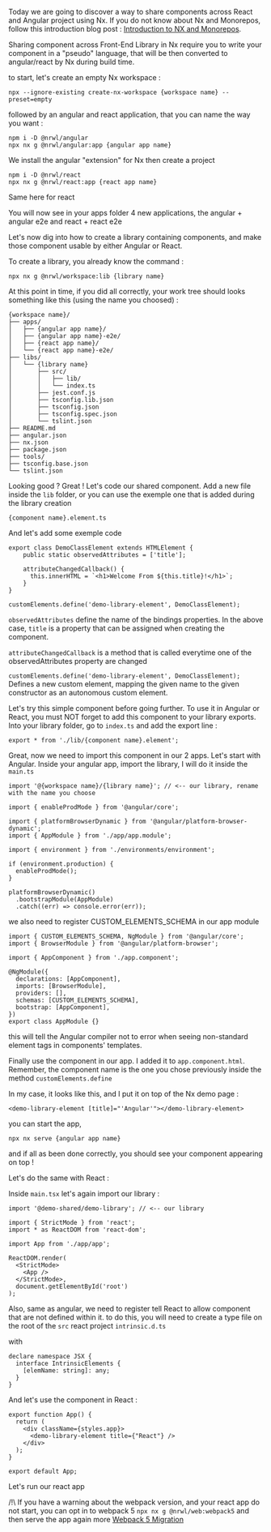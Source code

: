Today we are going to discover a way to share components across React and Angular project using Nx. If you do not know about Nx and Monorepos, follow this introduction blog post : 
[Introduction to NX and Monorepos](https://crocsx.hashnode.dev/introduction-to-nx-and-monorepos).

Sharing component across Front-End Library in Nx require you to write your component in a "pseudo" language, that will be then converted to angular/react by Nx during build time.


to start, let's create an empty Nx workspace :

`npx --ignore-existing create-nx-workspace {workspace name} --preset=empty`

followed by an angular and react application, that you can name the way you want :

```
npm i -D @nrwl/angular
npx nx g @nrwl/angular:app {angular app name}
```

We install the angular "extension" for Nx then create a project

```
npm i -D @nrwl/react
npx nx g @nrwl/react:app {react app name}
```

Same here for react


You will now see in your apps folder 4 new applications, the angular + angular e2e and react + react e2e

Let's now dig into how to create a library containing components, and make those component usable by either Angular or React.

To create a library, you already know the command :

`npx nx g @nrwl/workspace:lib {library name}`

At this point in time, if you did all correctly, your work tree should looks something like this (using the name you choosed) :

```
{workspace name}/
├── apps/
│   ├── {angular app name}/
│   ├── {angular app name}-e2e/
│   ├── {react app name}/
│   └── {react app name}-e2e/
├── libs/
│   └── {library name}
│       ├── src/
│       │   ├── lib/
│       │   └── index.ts
│       ├── jest.conf.js
│       ├── tsconfig.lib.json
│       ├── tsconfig.json
│       ├── tsconfig.spec.json
│       └── tslint.json
├── README.md
├── angular.json
├── nx.json
├── package.json
├── tools/
├── tsconfig.base.json
└── tslint.json
```

Looking good ? Great ! Let's  code our shared component.
Add a new file inside the `lib` folder, or you can use the exemple one that is added during the library creation

`{component name}.element.ts`

And let's add some exemple code


```
export class DemoClassElement extends HTMLElement {
    public static observedAttributes = ['title'];
  
    attributeChangedCallback() {
      this.innerHTML = `<h1>Welcome From ${this.title}!</h1>`;
    }
}
  
customElements.define('demo-library-element', DemoClassElement);
```

`observedAttributes` define the name of the bindings properties. In the above case, `title` is a property that can be assigned when creating the component.

`attributeChangedCallback` is a method that is called everytime one of the observedAttributes property are changed

`customElements.define('demo-library-element', DemoClassElement);` Defines a new custom element, mapping the given name to the given constructor as an autonomous custom element.


Let's try this simple component before going further. To use it in Angular or React, you must NOT forget to add this component to your library exports.
Into your library folder, go to `index.ts` and add the export line :

`export * from './lib/{component name}.element';`

Great, now we need to import this component in our 2 apps. Let's start with Angular.
Inside your angular app, import the library, I will do it inside the `main.ts`

```
import '@{workspace name}/{library name}'; // <-- our library, rename with the name you choose

import { enableProdMode } from '@angular/core';

import { platformBrowserDynamic } from '@angular/platform-browser-dynamic';
import { AppModule } from './app/app.module';

import { environment } from './environments/environment';

if (environment.production) {
  enableProdMode();
}

platformBrowserDynamic()
  .bootstrapModule(AppModule)
  .catch((err) => console.error(err));
```

we also need to register CUSTOM_ELEMENTS_SCHEMA in our app module

```
import { CUSTOM_ELEMENTS_SCHEMA, NgModule } from '@angular/core';
import { BrowserModule } from '@angular/platform-browser';

import { AppComponent } from './app.component';

@NgModule({
  declarations: [AppComponent],
  imports: [BrowserModule],
  providers: [],
  schemas: [CUSTOM_ELEMENTS_SCHEMA],
  bootstrap: [AppComponent],
})
export class AppModule {}
```

this will tell the Angular compiler not to error when seeing non-standard element tags in components' templates.

Finally use the component in our app. I added it to `app.component.html`. Remember, the component name is the one you chose previously inside the method `customElements.define`

In my case, it looks like this, and I put it on top of the Nx demo page :

```
<demo-library-element [title]="'Angular'"></demo-library-element>
```

you can start the app,

`npx nx serve {angular app name}`

and if all as been done correctly, you should see your component appearing on top !


Let's do the same with React :

Inside `main.tsx` let's again import our library :

```
import '@demo-shared/demo-library'; // <-- our library

import { StrictMode } from 'react';
import * as ReactDOM from 'react-dom';

import App from './app/app';

ReactDOM.render(
  <StrictMode>
    <App />
  </StrictMode>,
  document.getElementById('root')
);
```

Also, same as angular, we need to register tell React to allow component that are not defined within it. to do this, you will need to create a type file on the root of the `src` react project `intrinsic.d.ts`

with 

```
declare namespace JSX {
  interface IntrinsicElements {
    [elemName: string]: any;
  }
}
```

And let's use the component in React :

```
export function App() {
  return (
    <div className={styles.app}>
      <demo-library-element title={"React"} />
    </div>
  );
}

export default App;
```

Let's run our react app 

/!\ If you have a warning about the webpack version, and your react app do not start, you can opt in to webpack 5  `npx nx g @nrwl/web:webpack5` and then serve the app again
more [Webpack 5 Migration](https://nx.dev/l/a/guides/webpack-5)
